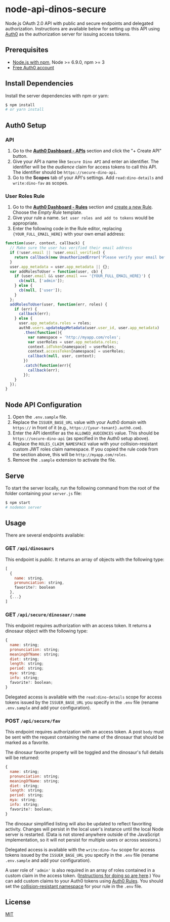 # node-api-dinos-secure

Node.js OAuth 2.0 API with public and secure endpoints and delegated authorization. Instructions are available below for setting up this API using [Auth0](https://auth0.com) as the authorization server for issuing access tokens.

## Prerequisites

* [Node.js with npm](http://nodejs.org), Node >= 6.9.0, npm >= 3
* [Free Auth0 account](https://auth0.com/signup)

## Install Dependencies

Install the server dependencies with npm or yarn:

```bash
$ npm install
# or yarn install
```

## Auth0 Setup

### API

1. Go to the [**Auth0 Dashboard - APIs**](https://manage.auth0.com/#/apis) section and click the "+ Create API" button.
2. Give your API a name like `Secure Dino API` and enter an identifier. The identifier will be the _audience_ claim for access tokens to call this API. The identifier should be `https://secure-dino-api`.
3. Go to the **Scopes** tab of your API's settings. Add `read:dino-details` and `write:dino-fav` as scopes.

### User Roles Rule

1. Go to the [**Auth0 Dashboard - Rules**](https://manage.auth0.com/#/rules) section and [create a new Rule](https://manage.auth0.com/#/rules/create). Choose the _Empty Rule_ template.
2. Give your rule a name. `Set user roles and add to tokens` would be appropriate.
3. Enter the following code in the Rule editor, replacing `{YOUR_FULL_EMAIL_HERE}` with your own email address:

```js
function(user, context, callback) {
  // Make sure the user has verified their email address
  if (!user.email || !user.email_verified) {
    return callback(new UnauthorizedError('Please verify your email before logging in.'));
  }
  user.app_metadata = user.app_metadata || {};
  var addRolesToUser = function(user, cb) {
    if (user.email && user.email === '{YOUR_FULL_EMAIL_HERE}') {
      cb(null, ['admin']);
    } else {
      cb(null, ['user']);
    }
  };
  addRolesToUser(user, function(err, roles) {
    if (err) {
      callback(err);
    } else {
      user.app_metadata.roles = roles;
      auth0.users.updateAppMetadata(user.user_id, user.app_metadata)
        .then(function(){
          var namespace = 'http://myapp.com/roles';
          var userRoles = user.app_metadata.roles;
          context.idToken[namespace] = userRoles;
          context.accessToken[namespace] = userRoles;
          callback(null, user, context);
        })
        .catch(function(err){
          callback(err);
        });
    }
  });
}
```

## Node API Configuration

1. Open the `.env.sample` file.
2. Replace the `ISSUER_BASE_URL` value with your Auth0 domain with `https://` in front of it (e.g., `https://{your-tenant}.auth0.com`).
3. Enter the API identifier as the `ALLOWED_AUDIENCES` value. This should be `https://secure-dino-api` (as specified in the Auth0 setup above).
4. Replace the `ROLES_CLAIM_NAMESPACE` value with your collision-resistant custom JWT roles claim namespace. If you copied the rule code from the section above, this will be `http://myapp.com/roles`.
5. Remove the `.sample` extension to activate the file.

## Serve

To start the server locally, run the following command from the root of the folder containing your `server.js` file:

```bash
$ npm start
# nodemon server
```

## Usage

There are several endpoints available:

### GET `/api/dinosaurs`

This endpoint is _public_. It returns an array of objects with the following type:

```js
[
  {
    name: string,
    pronunciation: string,
    favorite?: boolean
  },
  {...}
]
```

### GET `/api/secure/dinosaur/:name`

This endpoint requires authorization with an access token. It returns a dinosaur object with the following type:

```js
{
  name: string;
  pronunciation: string;
  meaningOfName: string;
  diet: string;
  length: string;
  period: string;
  mya: string;
  info: string;
  favorite?: boolean;
}
```

Delegated access is available with the `read:dino-details` scope for access tokens issued by the `ISSUER_BASE_URL` you specify in the `.env` file (rename `.env.sample` and add your configuration).

### POST `/api/secure/fav`

This endpoint requires authorization with an access token. A post `body` must be sent with the request containing the name of the dinosaur that should be marked as a favorite.

The dinosaur favorite property will be toggled and the dinosaur's full details will be returned:

```js
{
  name: string;
  pronunciation: string;
  meaningOfName: string;
  diet: string;
  length: string;
  period: string;
  mya: string;
  info: string;
  favorite?: boolean;
}
```

The dinosaur simplified listing will also be updated to reflect favoriting activity. Changes will persist in the local user's instance until the local Node server is restarted. (Data is not stored anywhere outside of the JavaScript implementation, so it will not persist for multiple users or across sessions.)

Delegated access is available with the `write:dino-fav` scope for access tokens issued by the `ISSUER_BASE_URL` you specify in the `.env` file (rename `.env.sample` and add your configuration).

A user role of `'admin'` is also required in an array of roles contained in a custom claim in the access token. ([Instructions for doing so are here](#user-roles-rule).) You can add custom claims to your Auth0 tokens using [Auth0 Rules](https://manage.auth0.com/#/rules/create). You should set the [collision-resistant namespace](https://openid.net/specs/openid-connect-core-1_0.html#AdditionalClaims) for your rule in the `.env` file.

## License

[MIT](LICENSE)
